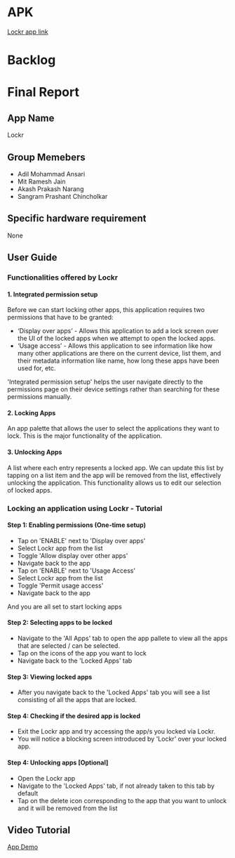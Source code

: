 # APK
[Lockr app link](https://drive.google.com/drive/folders/1omKmLpCH0TgD6riMiFxV-k_lerwy1hw1?usp=sharing) 
# Backlog
# Final Report
## App Name
Lockr

## Group Memebers
- Adil Mohammad Ansari
- Mit Ramesh Jain
- Akash Prakash Narang
- Sangram Prashant Chincholkar

## Specific hardware requirement
None

## User Guide
### Functionalities offered by Lockr
#### 1. Integrated permission setup
Before we can start locking other apps, this application requires two permissions that have to be granted:
- ‘Display over apps’ - Allows this application to add a lock screen over the UI of the locked apps when we attempt to open the locked apps.
- ‘Usage access’ - Allows this application to see information like how many other applications are there on the current device, list them, and their metadata information like name, how long these apps have been used for, etc. 

'Integrated permission setup' helps the user navigate directly to the permissions page on their device settings rather than searching for these permissions manually.

#### 2. Locking Apps
An app palette that allows the user to select the applications they want to lock. This is the major functionality of the application.

#### 3. Unlocking Apps
A list where each entry represents a locked app. We can update this list by tapping on a list item and the app will be removed from the list, effectively unlocking the application. This functionality allows us to edit our selection of locked apps. 

### Locking an application using Lockr - Tutorial
#### Step 1: Enabling permissions (One-time setup)
- Tap on 'ENABLE' next to 'Display over apps'
- Select Lockr app from the list
- Toggle 'Allow display over other apps'
- Navigate back to the app
- Tap on 'ENABLE' next to 'Usage Access'
- Select Lockr app from the list
- Toggle 'Permit usage access'
- Navigate back to the app

And you are all set to start locking apps

#### Step 2: Selecting apps to be locked
- Navigate to the 'All Apps' tab to open the app pallete to view all the apps that are selected / can be selected.
- Tap on the icons of the app you want to lock
- Navigate back to the 'Locked Apps' tab

#### Step 3: Viewing locked apps
- After you navigate back to the 'Locked Apps' tab you will see a list consisting of all the apps that are locked.

#### Step 4: Checking if the desired app is locked
- Exit the Lockr app and try accessing the app/s you locked via Lockr.
- You will notice a blocking screen introduced by 'Lockr' over your locked app. 

#### Step 4: Unlocking apps [Optional]
- Open the Lockr app
- Navigate to the 'Locked Apps' tab, if not already taken to this tab by default
- Tap on the delete icon corresponding to the app that you want to unlock and it will be removed from the list

## Video Tutorial
[App Demo](https://drive.google.com/drive/folders/1omKmLpCH0TgD6riMiFxV-k_lerwy1hw1?usp=sharing)
